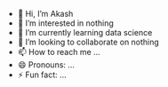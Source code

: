 - 👋 Hi, I’m Akash 
- 👀 I’m interested in nothing
- 🌱 I’m currently learning data science
- 💞️ I’m looking to collaborate on nothing
- 📫 How to reach me ...
- 😄 Pronouns: ...
- ⚡ Fun fact: ...

<!---
IT22577924/IT22577924 is a ✨ special ✨ repository because its `README.md` (this file) appears on your GitHub profile.
You can click the Preview link to take a look at your changes.
--->
